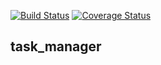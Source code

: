[![Build Status](https://img.shields.io/endpoint.svg?url=https%3A%2F%2Factions-badge.atrox.dev%2FTimofeiN%2Ftask_manager%2Fbadge%3Fref%3Dfeature%252Fgithub_actions&style=flat)](https://actions-badge.atrox.dev/TimofeiN/task_manager/goto?ref=feature%2Fgithub_actions)
[![Coverage Status](https://coveralls.io/repos/github/TimofeiN/task_manager/badge.svg?branch=develop)](https://coveralls.io/github/TimofeiN/task_manager?branch=develop)

## task_manager
